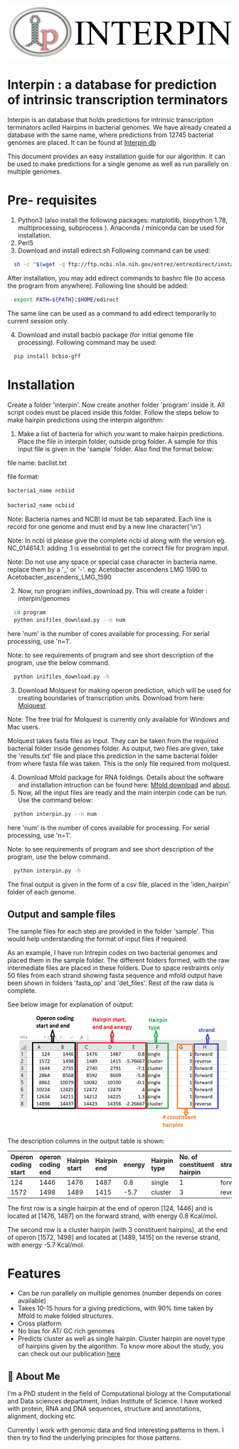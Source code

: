 ![Logo](https://github.com/swati375/interpin/blob/main/interpin_logo.png)

    
# Interpin : a database for prediction of intrinsic transcription terminators

Interpin is an database that holds predictions for intrinsic transcription terminators aclled Hairpins in bacterial genomes. 
We have already created a database with the same name, where predictions from 12745 bacterial genomes are placed. It can be found at  [Interpin db](http://pallab.cds.iisc.ac.in/INTERPIN)

This document provides an easy installation guide for our algorithm. It can be used to make predictions for a single genome as well as run parallely on multiple genomes.

# Pre- requisites
1. Python3 (also install the following packages: matplotlib, biopython 1.78, multiprocessing, subprocess ). Anaconda / miniconda can be used for installation.
2. Perl5
3. Download and install edirect.sh
Following command can be used:
```bash
  sh -c "$(wget -q ftp://ftp.ncbi.nlm.nih.gov/entrez/entrezdirect/install-edirect.sh -O -)"
```
After installation, you may add edirect commands to bashrc file (to access the program from anywhere). Following line should be added:
```bash
  export PATH=${PATH}:$HOME/edirect
```
The same line can be used as a command to add edirect temporarily to current session only.

4. Download and install bacbio package (for initial genome file processing). Following command may be used:
```bash
  pip install bcbio-gff
```

# Installation

Create a folder 'interpin'. Now create another folder 'program' inside it. 
All script codes must be placed inside this folder. 
Follow the steps below to make hairpin predictions using the interpin algorithm:
1. Make a list of bacteria for which you want to make hairpin predictions. Place the file in interpin folder, outside prog folder. A sample for this input file is given in the 'sample' folder. Also find the format below:

file name: baclist.txt

file format:

```diff
bacteria1_name ncbiid

bacteria2_name ncbiid
```

Note: Bacteria names and NCBI Id must be tab separated. Each line is record for one genome and must end by a new line character('\n')

Note: In ncbi id please give the complete ncbi id along with the version eg. NC_014614.1: adding .1 is essebntial to get the correct file for program input.

Note: Do not use any space or special case character in bacteria name. replace them by a '_' or '-'. eg: Acetobacter ascendens LMG 1590 to Acetobacter_ascendens_LMG_1590

2. Now, run program inifiles_download.py. This will create a folder : interpin/genomes

```bash
  cd program
  python inifiles_download.py --n num
```
here 'num' is the number of cores available for processing. For serial processing, use 'n=1'.

Note: to see requirements of program and see short description of the program, use the below command. 
```bash
  python inifiles_download.py -h
```
3. Download Molquest for making operon prediction, which will be used for creating boundaries of transcription units. Download from here: [Molquest](http://www.molquest.com/molquest.phtml?topic=downloads)

Note: The free trial for Molquest is currently only available for Windows and Mac users.

Molquest takes fasta files as input. They can be taken from the required bacterial folder inside genomes folder. 
As output, two files are given, take the 'results.txt' file and place this prediction in the same bacterial folder 
from where fasta file was taken. This is the only file required from molquest.

4. Download Mfold package for RNA foldings. Details about the software and installation intruction can be found here: [Mfold download](http://www.unafold.org/mfold/software/download-mfold.php) and [about](http://www.unafold.org/).
5. Now, all the input files are ready and the main interpin code can be run. Use the command below:
```bash
  python interpin.py --n num
```
here 'num' is the number of cores available for processing. For serial processing, use 'n=1'.

Note: to see requirements of program and see short description of the program, use the below command. 
```bash
  python interpin.py -h
```
The final output is given in the form of a csv file, placed in the 'iden_hairpin' folder of each genome.

## Output and sample files
The sample files for each step are provided in the folder 'sample'. This would help understanding the format of input files if required. 

As an example, I have run Intrepin codes on two bacterial genomes and placed them in the sample folder. The different folders formed, with the raw intermediate files are placed in these folders. Due to space restraints only 50 files from each strand showing fasta sequence and mfold output have been shown in folders 'fasta_op' and 'det_files'. Rest of the raw data is complete.

See below image for explanation of output:
![output](https://github.com/swati375/interpin/blob/main/prediction.JPG)

The description columns in the output table is shown:

| Operon coding start | operon coding end | Hairpin start | Hairpin end | energy  | Hairpin type | No. of constituent hairpin | strand |
| :-------- | :------- | :------------------------- | :-------- | :------- | :------------- | :-------- | :----------|
| 124 | 1446 | 1476 | 1487 | 0.8 | single | 1 | forward |
|1572 | 1498 | 1489 | 1415 | -5.7 | cluster | 3 | reverse |

The first row is a single hairpin at the end of operon [124, 1446] and is located at [1476, 1487] on the forward strand, with energy 0.8 Kcal/mol.

The second row is a cluster hairpin (with 3 constituent hairpins), at the end of operon [1572, 1498] and located at [1489, 1415] on the reverse strand, with energy -5.7 Kcal/mol.

# Features

- Can be run parallely on multiple genomes (number depends on cores available)
- Takes 10-15 hours for a giving predictions, with 90% time taken by Mfold to make folded structures.
- Cross platform
- No bias for AT/ GC rich genomes
- Predicts cluster as well as single hairpin. Cluster hairpin are novel type of hairpins given by the algorithm. 
To know more about the study, you can check out our publication [here](https://www.nature.com/articles/s41598-021-95435-3)

 
## 🚀 About Me
I'm a PhD student in the field of Computational biology at the Computational and Data sciences department, Indian Institute of Science.
I have worked with protein, RNA and DNA sequences, structure and annotations, alignment, docking etc.

Currently I work with genomic data and find interesting patterns in them. I then try to find the underlying principles for those patterns.



  
